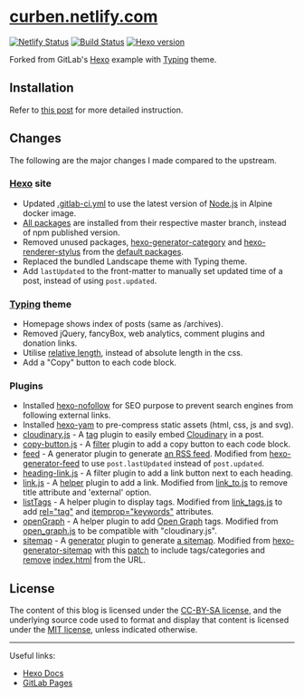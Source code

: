 [curben.netlify.com](https://curben.netlify.com/)
===

[![Netlify Status](https://api.netlify.com/api/v1/badges/aaf73659-db84-4c41-a700-de3926022674/deploy-status)](https://app.netlify.com/sites/curben/deploys)
[![Build Status](https://gitlab.com/curben/curben.gitlab.io/badges/master/pipeline.svg)](https://gitlab.com/curben/blog/-/jobs)
[![Hexo version](https://img.shields.io/badge/hexo-3.9.0-brightgreen.svg)](https://www.npmjs.com/package/hexo)

Forked from GitLab's [Hexo](https://gitlab.com/pages/hexo) example with [Typing](https://github.com/geekplux/hexo-theme-typing) theme.

## Installation

Refer to [this post](https://curben.netlify.com/2018/09/21/how-to-create-a-hexo-blog/) for more detailed instruction.


## Changes
The following are the major changes I made compared to the upstream.

### [Hexo](https://gitlab.com/pages/hexo) site
- Updated [.gitlab-ci.yml](.gitlab-ci.yml) to use the latest version of [Node.js](https://hub.docker.com/_/node/) in Alpine docker image.
- [All packages](package.json) are installed from their respective master branch, instead of npm published version.
- Removed unused packages, [hexo-generator-category](https://github.com/hexojs/hexo-generator-category) and [hexo-renderer-stylus](https://github.com/hexojs/hexo-renderer-stylus) from the [default packages](https://github.com/hexojs/hexo-starter/blob/571320ba41a83e065d7560e050eb3fa63ad74a57/package.json#L9-L17).
- Replaced the bundled Landscape theme with Typing theme.
- Add `lastUpdated` to the front-matter to manually set updated time of a post, instead of using `post.updated`.

### [Typing](https://github.com/geekplux/hexo-theme-typing) theme
- Homepage shows index of posts (same as /archives).
- Removed jQuery, fancyBox, web analytics, comment plugins and donation links.
- Utilise [relative length](https://www.w3schools.com/CSSref/css_units.asp), instead of absolute length in the css.
- Add a "Copy" button to each code block.

### Plugins
- Installed [hexo-nofollow](https://github.com/curbengh/hexo-nofollow) for SEO purpose to prevent search engines from following external links.
- Installed [hexo-yam](https://github.com/curbengh/hexo-yam) to pre-compress static assets (html, css, js and svg).
- [cloudinary.js](/scripts/cloudinary.js) - A [tag](https://hexo.io/api/tag) plugin to easily embed [Cloudinary](https://cloudinary.com/) in a post.
- [copy-button.js](/scripts/copy-button.js) - A [filter](https://hexo.io/api/filter) plugin to add a copy button to each code block.
- [feed](/scripts/feed) - A generator plugin to generate [an RSS feed](https://en.wikipedia.org/wiki/Web_feed). Modified from [hexo-generator-feed](https://github.com/hexojs/hexo-generator-feed) to use `post.lastUpdated` instead of `post.updated`.
- [heading-link.js](/scripts/heading-link.js) - A filter plugin to add a link button next to each heading.
- [link.js](/scripts/link.js) - A [helper](https://hexo.io/api/helper) plugin to add a link. Modified from [link_to.js](https://github.com/hexojs/hexo/blob/master/lib/plugins/helper/link_to.js) to remove title attribute and 'external' option.
- [listTags](/scripts/listTags.js) - A helper plugin to display tags. Modified from [link_tags.js](https://github.com/hexojs/hexo/blob/master/lib/plugins/helper/link_tags.js) to add [rel="tag"](http://microformats.org/wiki/rel-tag) and [itemprop="keywords"](https://schema.org/keywords) attributes.
- [openGraph](/scripts/openGraph.js) - A helper plugin to add [Open Graph](https://ogp.me/) tags. Modified from [open_graph.js](https://github.com/hexojs/hexo/blob/master/lib/plugins/helper/open_graph.js) to be compatible with "cloudinary.js".
- [sitemap](/scripts/sitemap) - A [generator](https://hexo.io/api/generator) plugin to generate [a sitemap](https://en.wikipedia.org/wiki/Sitemaps). Modified from [hexo-generator-sitemap](https://github.com/hexojs/hexo-generator-sitemap) with this [patch](https://github.com/hexojs/hexo-generator-sitemap/pull/26) to include tags/categories and [remove](https://github.com/pyyzcwg2833/hexo-generator-sitemap/commit/a92dbbb83cc39ff60d43faa5cd688a56574a3889) [index.html](https://github.com/hexojs/hexo-generator-sitemap/pull/59) from the URL.

## License
The content of this blog is licensed under the [CC-BY-SA license](https://creativecommons.org/licenses/by-sa/4.0/), and the underlying source code used to format and display that content is licensed under the [MIT license](LICENSE.md), unless indicated otherwise.

---
Useful links:

- [Hexo Docs](https://hexo.io/docs/)
- [GitLab Pages](https://docs.gitlab.com/ee/user/project/pages/index.html)

